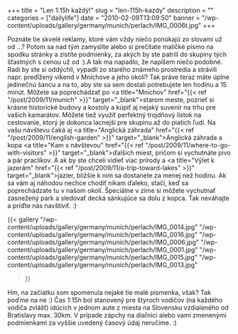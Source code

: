 +++
title = "Len 1:15h každý!"
slug = "len-115h-kazdy"
description = ""
categories = ["dailylife"]
date = "2010-02-09T13:09:50"
banner = "/wp-content/uploads/gallery/germany/munich/perlach/IMG_0006t.jpg"
+++

Poznáte tie skvelé reklamy, ktoré vám vždy niečo ponúkajú zo slovami už od ...? Potom sa nad tým
zamyslíte alebo si prečítate maličké písmo na spodku stránky a zistíte podmienky, za akých by ste
patrili do skupiny tých šťastných s cenou už od :).A tak ma napadlo, že napíšem niečo podobné.  Radi by ste si oddýchli, vypadli zo starého známeho prostredia a strávili napr. predĺžený víkend v
Mníchove a jeho okolí? Tak práve teraz máte úplne jedinečnú šancu a na to, aby ste sa sem dostali
potrebujete len hodinu a 15 minút. Môžete sa poprechádzať po <a title="Mnichov"
href="{{< ref "/post/2009/11/munich" >}}" target="_blank">starom meste</a>,
pozrieť si krásne historické budovy a kostoly a kúpiť aj nejaký suvenír na trhu pre vašich
kamarátov. Môžete tiež využiť perfektný trojdňový lístok na cestovanie, ktorý je dokonca lacnejší
pre skupinu až do piatich ľudí. Na vašu návštevu čaká aj <a title="Anglická
záhrada" href="{{< ref "/post/2009/11/english-garden" >}}" target="_blank">Anglická
záhrada</a> a kopa <a title="Kam s návštevou"
href="{{< ref "/post/2009/11/where-to-go-with-visitors" >}}"
target="_blank">ďalších miest</a>, pričom si vychutnáte pivo a pár praclíkov. A ak by ste chceli
vidieť viac prírody a <a title="Výlet k jazerám"
href="{{< ref "/post/2009/11/a-trip-toward-lakes" >}}"
target="_blank">jazier</a>, bližšie k nim sa dostanete za menej než hodinu. Ak sa vám aj náhodou
nechce chodiť nikam ďaleko, stačí, keď sa poprechádzate tu v našom okolí. Špeciálne v zime si
môžete vychutnať zasnežený park a sledovať decká sánkujúce sa dolu z kopca. Tak neváhajte a príďte
nás navštíviť. :)

{{< gallery
    "/wp-content/uploads/gallery/germany/munich/perlach/IMG_0014.jpg"
    "/wp-content/uploads/gallery/germany/munich/perlach/IMG_0016.jpg"
    "/wp-content/uploads/gallery/germany/munich/perlach/IMG_0006.jpg"
    "/wp-content/uploads/gallery/germany/munich/perlach/IMG_0001.jpg"
    "/wp-content/uploads/gallery/germany/munich/perlach/IMG_0015.jpg"
    "/wp-content/uploads/gallery/germany/munich/perlach/IMG_0013.jpg"
>}}

Hm, na začiatku som spomenula nejaké tie malé písmenka, však? Tak poďme na ne :) Čas 1:15h bol
stanovený pre štyroch vodičov (na každého vodiča zvlášť) idúcich v jednom aute z miesta na
Slovensku vzdialeného od Bratislavy max. 30km. V prípade zápchy na diaľnici alebo vami zmenenými
podmienkami za vyššie uvedený časový údaj neručíme. :)
